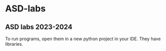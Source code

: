 # ASD-labs
## ASD labs 2023-2024
To run programs, open them in a new python project in your IDE. 
They have libraries.
